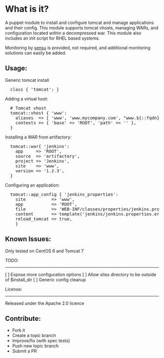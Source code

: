 What is it?
===========

A puppet module to install and configure tomcat and manage applications and
their config.  This module supports tomcat vhosts, managing WARs, and
configuration located within a decompressed war.  This module also includes
an init script for RHEL based systems.

Monitoring by [sensu](http://sensuapp.org) is provided, not required, and
additional monitoring solutions can easily be added.


Usage:
------

Generic tomcat install
<pre>
  class { 'tomcat': }
</pre>


Adding a virtual host:
<pre>
  # Tomcat vhost
  tomcat::vhost { 'www':
    aliases  => [ 'www', 'www.mycompany.com', "www.${::fqdn}" ],
    contexts => { 'base' => 'ROOT', 'path' => '' },
  }
</pre>


Installing a WAR from artifactory:
<pre>
  tomcat::war{ 'jenkins':
    app     => 'ROOT',
    source  => 'artifactory',
    project => 'Jenkins',
    site    => 'www',
    version => '1.2.3',
  }
</pre>


Configuring an application:
<pre>
  tomcat::app_config { 'jenkins_properties':
    site          => 'www',
    app           => 'ROOT',
    file          => 'WEB-INF/classes/properties/jenkins.properties',
    content       => template('jenkins/jenkins.properties.erb'),
    reload_tomcat => true,
    }
</pre>


Known Issues:
-------------
Only tested on CentOS 6 and Tomcat 7

TODO:
____
[ ] Expose more configuration options
[ ] Allow sites directory to be outside of $install_dir
[ ] Generic config cleanup


License:
_______

Released under the Apache 2.0 licence


Contribute:
-----------
* Fork it
* Create a topic branch
* Improve/fix (with spec tests)
* Push new topic branch
* Submit a PR
